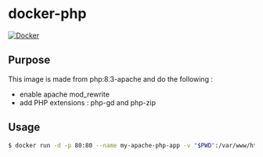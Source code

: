 # docker-php

[![Docker](https://github.com/Arcanexus/docker-php/actions/workflows/docker-publish.yml/badge.svg)](https://github.com/Arcanexus/docker-php/actions/workflows/docker-publish.yml)

## Purpose

This image is made from php:8.3-apache and do the following :
- enable apache mod_rewrite
- add PHP extensions : php-gd and php-zip

## Usage 

```bash
$ docker run -d -p 80:80 --name my-apache-php-app -v "$PWD":/var/www/html ghcr.io/arcanexus/docker-php:latest
```

